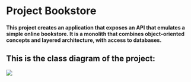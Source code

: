 <h1>Project Bookstore</h1>
  
  <h4>This project creates an application that
exposes an API that emulates a simple online bookstore.
It is a monolith that combines object-oriented concepts
and layered architecture, with access to databases.</h4>

<div>
<h2>This is the class diagram of the project:</h2>
  <img src = "https://github.com/Fbclongobucco/bookstore/assets/90238891/b07b8958-c39f-47ae-b820-8b41087eda0e" >


</div>
